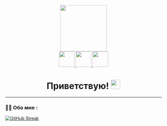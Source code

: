 <div id="header" align="center">
  <img src="https://media.giphy.com/media/Qc0BxWM9TxljvJug2x/giphy.gif" width="150"/>
</div>

<div id="badges" align="center">
  <a href="https://t.me/drunya58">
   <img src="https://cdn-icons-png.flaticon.com/512/2111/2111646.png" width="50"/>
  </a>
  <a href="https://vk.com/andrew_puhov">
   <img src="https://cdn-icons-png.flaticon.com/512/4494/4494517.png" width="50"/>
  </a>
  <a href="https://instagram.com/o_andruyash.b?r=nametag">
   <img src="https://cdn-icons-png.flaticon.com/512/2111/2111463.png" width="50"/>
  </a>
</div>

<h1 align="center">
  Приветствую!
  <img src="https://media.giphy.com/media/hvRJCLFzcasrR4ia7z/giphy.gif" width="30px"/>
</h1>

---

### :woman_technologist: Обо мне :


[![GitHub Streak](http://github-readme-streak-stats.herokuapp.com?user=DpaNniK&theme=dark&background=000000)](https://git.io/streak-stats)

<!--
**DpaNniK/DpaNniK** is a ✨ _special_ ✨ repository because its `README.md` (this file) appears on your GitHub profile.

Here are some ideas to get you started:

- 🔭 I’m currently working on ...
- 🌱 I’m currently learning ...
- 👯 I’m looking to collaborate on ...
- 🤔 I’m looking for help with ...
- 💬 Ask me about ...
- 📫 How to reach me: ...
- 😄 Pronouns: ...
- ⚡ Fun fact: ...
-->
